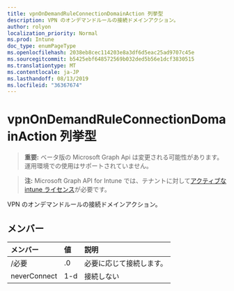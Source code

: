 ```yaml
---
title: vpnOnDemandRuleConnectionDomainAction 列挙型
description: VPN のオンデマンドルールの接続ドメインアクション。
author: rolyon
localization_priority: Normal
ms.prod: Intune
doc_type: enumPageType
ms.openlocfilehash: 2038eb8cec114203e8a3df6d5eac25ad9707c45e
ms.sourcegitcommit: b5425ebf648572569b032ded5b56e1dcf3830515
ms.translationtype: MT
ms.contentlocale: ja-JP
ms.lasthandoff: 08/13/2019
ms.locfileid: "36367674"
---
```

# <a name="vpnondemandruleconnectiondomainaction-enum-type"></a>vpnOnDemandRuleConnectionDomainAction 列挙型

> **重要:** ベータ版の Microsoft Graph Api は変更される可能性があります。運用環境での使用はサポートされていません。

> **注:** Microsoft Graph API for Intune では、テナントに対して[アクティブな intune ライセンス](https://go.microsoft.com/fwlink/?linkid=839381)が必要です。

VPN のオンデマンドルールの接続ドメインアクション。

## <a name="members"></a>メンバー
|メンバー|値|説明|
|:---|:---|:---|
|/必要|.0|必要に応じて接続します。|
|neverConnect|1-d|接続しない|



